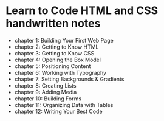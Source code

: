 # Learn to Code HTML and CSS handwritten notes

- chapter 1: Building Your First Web Page
- chapter 2: Getting to Know HTML
- chapter 3: Getting to Know CSS
- chapter 4: Opening the Box Model
- chapter 5: Positioning Content
- chapter 6: Working with Typography
- chapter 7: Setting Backgrounds & Gradients
- chapter 8: Creating Lists
- chapter 9: Adding Media
- chapter 10: Building Forms
- chapter 11: Organizing Data with Tables
- chapter 12: Writing Your Best Code
